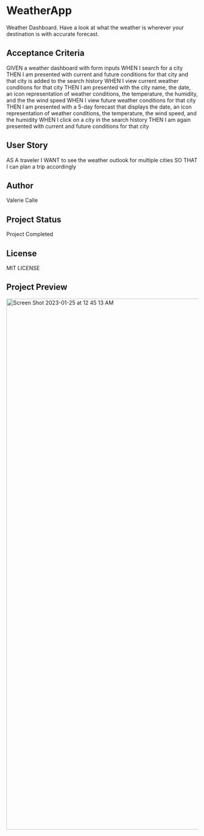 # WeatherApp
Weather Dashboard. Have a look at what the weather is wherever your destination is with accurate forecast.
## Acceptance Criteria
GIVEN a weather dashboard with form inputs
WHEN I search for a city
THEN I am presented with current and future conditions for that city and that city is added to the search history
WHEN I view current weather conditions for that city
THEN I am presented with the city name, the date, an icon representation of weather conditions, the temperature, the humidity, and the the wind speed
WHEN I view future weather conditions for that city
THEN I am presented with a 5-day forecast that displays the date, an icon representation of weather conditions, the temperature, the wind speed, and the humidity
WHEN I click on a city in the search history
THEN I am again presented with current and future conditions for that city
## User Story
AS A traveler
I WANT to see the weather outlook for multiple cities
SO THAT I can plan a trip accordingly
## Author
Valerie Calle
## Project Status
Project Completed
## License
MIT LICENSE
## Project Preview
<img width="1393" alt="Screen Shot 2023-01-25 at 12 45 13 AM" src="https://user-images.githubusercontent.com/101648427/214489418-83802f6a-28f2-4c4b-a51d-c0f59466c512.png">

